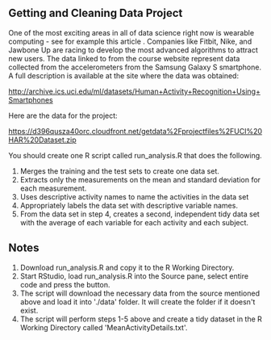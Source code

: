﻿

**Getting and Cleaning Data Project**
-------

One of the most exciting areas in all of data science right now is wearable computing - see for example this article . Companies like Fitbit, Nike, and Jawbone Up are racing to develop the most advanced algorithms to attract new users. The data linked to from the course website represent data collected from the accelerometers from the Samsung Galaxy S smartphone. A full description is available at the site where the data was obtained:

http://archive.ics.uci.edu/ml/datasets/Human+Activity+Recognition+Using+Smartphones

Here are the data for the project:

https://d396qusza40orc.cloudfront.net/getdata%2Fprojectfiles%2FUCI%20HAR%20Dataset.zip

You should create one R script called run_analysis.R that does the following.

1. Merges the training and the test sets to create one data set.
2. Extracts only the measurements on the mean and standard deviation for each measurement.
3. Uses descriptive activity names to name the activities in the data set
4. Appropriately labels the data set with descriptive variable names.
5. From the data set in step 4, creates a second, independent tidy data set with the average of each variable for each  activity and each subject.

## Notes ##
 
1. Download run_analysis.R and copy it to the R Working Directory.
2.  Start RStudio, load run_analysis.R into the Source pane, select entire code and press the <Run> button.
3.  The script will download the necessary data from the source mentioned above and load it into './data' folder.  It will create the folder if it doesn't exist.
4.  The script will perform steps 1-5 above and create a tidy dataset in the R Working Directory called 'MeanActivityDetails.txt'.
